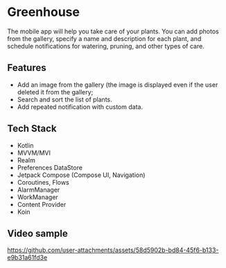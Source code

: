 # Greenhouse

The mobile app will help you take care of your plants. You can add photos from the gallery, specify a name and description for each plant, and schedule notifications for watering, pruning, and other types of care.


## Features

- Add an image from the gallery (the image is displayed even if the user deleted it from the gallery;
- Search and sort the list of plants.
- Add repeated notification with custom data.


## Tech Stack

- Kotlin
- MVVM/MVI
- Realm
- Preferences DataStore
- Jetpack Compose (Compose UI, Navigation)
- Coroutines, Flows
- AlarmManager
- WorkManager
- Content Provider
- Koin

## Video sample

https://github.com/user-attachments/assets/58d5902b-bd84-45f6-b133-e9b31a61fd3e
